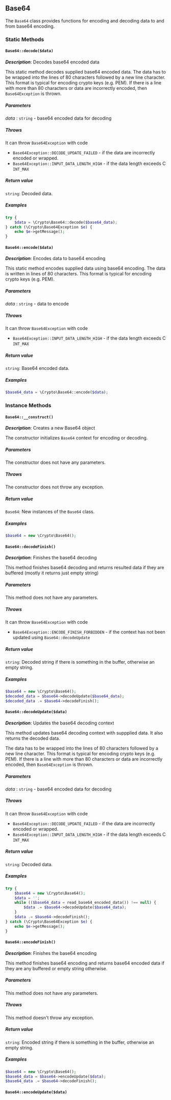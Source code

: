 ## Base64

The `Base64` class provides functions for encoding and decoding data
to and from base64 encoding.

### Static Methods

#### `Base64::decode($data)`

_**Description**_: Decodes base64 encoded data

This static method decodes supplied base64 encoded data. The data has
to be wrapped into the lines of 80 characters followed by a new line
character. This format is typical for encoding crypto keys (e.g. PEM).
If there is a line with more than 80 characters or data are incorrectly
encoded, then `Base64Exception` is thrown.

##### *Parameters*

*data* : `string` - base64 encoded data for decoding

##### *Throws*

It can throw `Base64Exception` with code

- `Base64Exception::DECODE_UPDATE_FAILED` - if the data are incorrectly
encoded or wrapped.
- `Base64Exception::INPUT_DATA_LENGTH_HIGH` - if the data length exceeds
C `INT_MAX`

##### *Return value*

`string`: Decoded data.

##### *Examples*

```php
try {
    $data = \Crypto\Base64::decode($base64_data);
} catch (\Crypto\Base64Exception $e) {
    echo $e->getMessage();
}
```

#### `Base64::encode($data)`

_**Description**_: Encodes data to base64 encoding

This static method encodes supplied data using base64 encoding. The data
is written in lines of 80 characters. This format is typical for encoding
crypto keys (e.g. PEM).

##### *Parameters*

*data* : `string` - data to encode

##### *Throws*

It can throw `Base64Exception` with code

- `Base64Exception::INPUT_DATA_LENGTH_HIGH` - if the data length exceeds
C `INT_MAX`

##### *Return value*

`string`: Base64 encoded data.

##### *Examples*

```php
$base64_data = \Crypto\Base64::encode($data);
```

### Instance Methods

#### `Base64::__construct()`

_**Description**_: Creates a new Base64 object

The constructor initializes `Base64` context for encoding or decoding.

##### *Parameters*

The constructor does not have any parameters.

##### *Throws*

The constructor does not throw any exception.

##### *Return value*

`Base64`: New instances of the `Base64` class.

##### *Examples*

```php
$base64 = new \Crypto\Base64();
```

#### `Base64::decodeFinish()`

_**Description**_: Finishes the base64 decoding

This method finishes base64 decoding and returns resulted data
if they are buffered (mostly it returns just empty string)

##### *Parameters*

This method does not have any parameters.

##### *Throws*

It can throw `Base64Exception` with code

- `Base64Exception::ENCODE_FINISH_FORBIDDEN` - if the context
has not been updated using `Base64::decodeUpdate`


##### *Return value*

`string`: Decoded string if there is something in the buffer, otherwise
an empty string.

##### *Examples*

```php
$base64 = new \Crypto\Base64();
$decoded_data = $base64->decodeUpdate($base64_data);
$decoded_data .= $base64->decodeFinish();
```


#### `Base64::decodeUpdate($data)`

_**Description**_: Updates the base64 decoding context

This method updates base64 decoding context with suppplied data. It
also returns the decoded data.

The data has to be wrapped into the lines of 80 characters followed by
a new line character. This format is typical for encoding crypto keys
(e.g. PEM). If there is a line with more than 80 characters or data
are incorrectly encoded, then `Base64Exception` is thrown.

##### *Parameters*

*data* : `string` - base64 encoded data for decoding

##### *Throws*

It can throw `Base64Exception` with code

- `Base64Exception::DECODE_UPDATE_FAILED` - if the data are incorrectly
encoded or wrapped.
- `Base64Exception::INPUT_DATA_LENGTH_HIGH` - if the data length exceeds
C `INT_MAX`

##### *Return value*

`string`: Decoded data.

##### *Examples*

```php
try {
    $base64 = new \Crypto\Base64();
    $data = '';
    while (($base64_data = read_base64_encoded_data()) !== null) {
        $data .= $base64->decodeUpdate($base64_data);
    }
    $data .= $base64->decodeFinish();
} catch (\Crypto\Base64Exception $e) {
    echo $e->getMessage();
}
```

#### `Base64::encodeFinish()`

_**Description**_: Finishes the base64 encoding

This method finishes base64 encoding and returns base64 encoded data
if they are any buffered or empty string otherwise.

##### *Parameters*

This method does not have any parameters.

##### *Throws*

This method doesn't throw any exception.

##### *Return value*

`string`: Encoded string if there is something in the buffer, otherwise
an empty string.

##### *Examples*

```php
$base64 = new \Crypto\Base64();
$base64_data = $base64->encodeUpdate($data);
$base64_data .= $base64->decodeFinish();
```

#### `Base64::encodeUpdate($data)`

